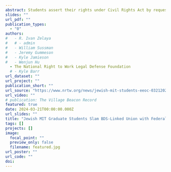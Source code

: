 ```yaml
---
abstract: Students assert their rights under Civil Rights Act by requesting religious exemptions from funding union, but union officials continue to demand dues payments
slides: ""
url_pdf: ""
publication_types:
  - "0"
authors:
#   - R. Ivan Zelaya
#   # - admin
#   - William Sussman
#   - Jeremy Gummeson
#   - Kyle Jamieson
#   - Wenjun Hu
  - The National Right to Work Legal Defense Foundation
  # - Kyle Barr
url_dataset: ""
url_project: ""
publication_short: ""
url_source: "https://www.nrtw.org/news/jewish-mit-students-eeoc-03212024/"
url_video: ""
# publication: The Village Beacon Record
featured: true
date: 2024-03-21T00:00:00.000Z
url_slides: ""
title: "Jewish MIT Graduate Students Slam BDS-Linked Union with Federal Discrimination Charges"
tags: []
projects: []
image:
  focal_point: ""
  preview_only: false
  filename: featured.jpg
url_poster: ""
url_code: ""
doi:
---
```

